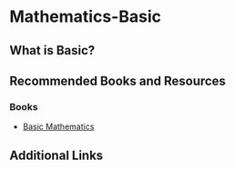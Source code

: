 # **Mathematics-Basic**

## What is Basic?

## Recommended Books and Resources

### Books

- [Basic Mathematics](https://github.com/Rafiquzzaman420/Math-Books/blob/main/Basic%20Mathematics%20-%20Serge%20Lang.pdf)

## Additional Links
